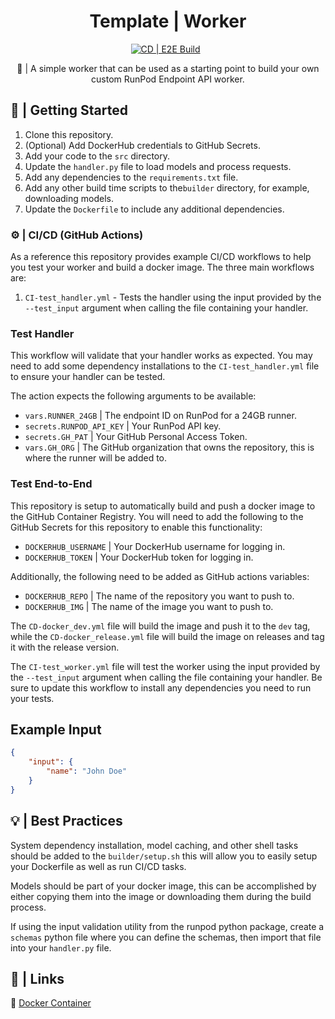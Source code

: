 <div align="center">

<h1>Template | Worker</h1>

[![CD | E2E Build](https://github.com/das11/mati-deploy-test/actions/workflows/CD-e2e.yml/badge.svg)](https://github.com/runpod-workers/worker-template/actions/workflows/CD-e2e.yml/badge.svg)
&nbsp;

🚀 | A simple worker that can be used as a starting point to build your own custom RunPod Endpoint API worker.
</div>

## 📖 | Getting Started

1. Clone this repository.
2. (Optional) Add DockerHub credentials to GitHub Secrets.
3. Add your code to the `src` directory.
4. Update the `handler.py` file to load models and process requests.
5. Add any dependencies to the `requirements.txt` file.
6. Add any other build time scripts to the`builder` directory, for example, downloading models.
7. Update the `Dockerfile` to include any additional dependencies.

### ⚙️ | CI/CD (GitHub Actions)

As a reference this repository provides example CI/CD workflows to help you test your worker and build a docker image. The three main workflows are:

1. `CI-test_handler.yml` - Tests the handler using the input provided by the `--test_input` argument when calling the file containing your handler.

### Test Handler

This workflow will validate that your handler works as expected. You may need to add some dependency installations to the `CI-test_handler.yml` file to ensure your handler can be tested.

The action expects the following arguments to be available:

- `vars.RUNNER_24GB` | The endpoint ID on RunPod for a 24GB runner.
- `secrets.RUNPOD_API_KEY` | Your RunPod API key.
- `secrets.GH_PAT` | Your GitHub Personal Access Token.
- `vars.GH_ORG` | The GitHub organization that owns the repository, this is where the runner will be added to.

### Test End-to-End

This repository is setup to automatically build and push a docker image to the GitHub Container Registry. You will need to add the following to the GitHub Secrets for this repository to enable this functionality:

- `DOCKERHUB_USERNAME` | Your DockerHub username for logging in.
- `DOCKERHUB_TOKEN` | Your DockerHub token for logging in.

Additionally, the following need to be added as GitHub actions variables:

- `DOCKERHUB_REPO` | The name of the repository you want to push to.
- `DOCKERHUB_IMG` | The name of the image you want to push to.

The `CD-docker_dev.yml` file will build the image and push it to the `dev` tag, while the `CD-docker_release.yml` file will build the image on releases and tag it with the release version.

The `CI-test_worker.yml` file will test the worker using the input provided by the `--test_input` argument when calling the file containing your handler. Be sure to update this workflow to install any dependencies you need to run your tests.

## Example Input

```json
{
    "input": {
        "name": "John Doe"
    }
}
```

## 💡 | Best Practices

System dependency installation, model caching, and other shell tasks should be added to the `builder/setup.sh` this will allow you to easily setup your Dockerfile as well as run CI/CD tasks.

Models should be part of your docker image, this can be accomplished by either copying them into the image or downloading them during the build process.

If using the input validation utility from the runpod python package, create a `schemas` python file where you can define the schemas, then import that file into your `handler.py` file.

## 🔗 | Links

🐳 [Docker Container](https://hub.docker.com/r/runpod/serverless-hello-world)
